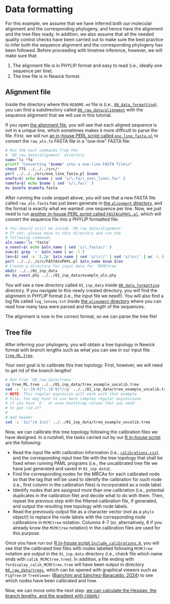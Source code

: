 # Data formatting

For this example, we assume that we have inferred both our molecular alignment and the corresponding phylogeny, and hence have the alignment and the tree files ready. In addition, we also assume that all the needed quality control checks have been carried out to make sure the best practice to infer both the sequence alignment and the corresponding phylogeny has been followed. Before proceeding with timetree inference, however, we will make sure that:

1. The alignment file is in PHYLIP format and easy to read (i.e., ideally one sequence per line).
2. The tree file is in Newick format.

## Alignment file

Inside the directory where this `README.md` file is (i.e., [`00_data_formatting`](README.md)), you can find a subdirectory called [`00_raw_data/alignment`](00_raw_data/alignment) with the sequence alignment that we will use in this tutorial.

If you open [the alignment file](00_raw_data/alignment/raw_aln.fa), you will see that each aligned sequence is not in a unique line, which sometimes makes it more difficult to parse the file. First, we will run [an in-house PERL script called `one_line_fasta.pl`](../src/one_line_fasta.pl) to convert the `raw_aln.fa` FASTA file in a "one-line" FASTA file:

```sh
# Run the next commands from the 
# `00_raw_data/alignment` directory
name=`ls *fa`
printf "Converting "$name" into a one-line FASTA file\n"
chmod 775 ../../../src/*
perl ../../../src/one_line_fasta.pl $name
onefa=$( echo $name | sed 's/\.fa/\_one\_line\.fa/' )
namefa=$( echo $name | sed 's/\.fa//' )
mv $onefa $namefa.fasta
```

After running the code snippet above, you will see that a new FASTA file called `raw_aln.fasta` has just been generate in [the `alignment` directory](00_raw_data/alignment/), and the format is exactly what we wanted: one sequence per line. Now, we just need to run [another in-house PERL script called `FASTAtoPHYL.pl`](../../src/FASTAtoPHYL.pl), which will convert the sequence file into a PHYLIP formatted file:

```sh
# You should still be inside `00_raw_data/alignment`
# If not, please move to this directory and run the
# following commands
aln_name=`ls *fasta`
a_noext=$( echo $aln_name | sed 's/\.fasta//' )
num=$( grep '>' $aln_name | wc -l )
len=$( sed -n '2,2p' $aln_name | sed 's/\r//' | sed 's/\n//' | wc -L )
perl ../../../src/FASTAtoPHYL.pl $aln_name $num $len 
# Create a directory for input data for `MCMCtree`
mkdir ../../01_inp_data
mv $a_noext.phy ../../01_inp_data/example_aln.phy
```

You will see a new directory called `01_inp_data` inside [`00_data_formatting`](README.md) directory. If you navigate to this newly created directory, you will find the alignment in PHYLIP format (i.e., the input file we need!). You will also find a log file called `log_lenseq.txt` inside [the `alignment` directory](00_raw_data/alignment/) where you can read how many taxa were parsed and the length of the sequences.

The alignment is now in the correct format, so we can parse the tree file!

## Tree file

After inferring your phylogeny, you will obtain a tree topology in Newick format with branch lengths such as what you can see in our input file: [`tree_ML.tree`](00_raw_data/trees/tree_ML.tree).

Your next goal is to calibrate this tree topology. First, however, we will need to get rid of the branch lengths!

```sh
# Run from `00_raw_data/trees`
cp tree_ML.tree ../../01_inp_data/tree_example_uncalib.tree
sed -i 's/:[0-9]*\.[0-9]*//g' ../../01_inp_data/tree_example_uncalib.tree
# NOTE: This regular expresion will work with that example
# file. You may have to use more complex regular expressions
# if you have `E-` or even bootstrap values that you need
# to get rid of!
#
# Add header
sed -i '1s/^/4 1\n/' ../../01_inp_data/tree_example_uncalib.tree
```

Now, we can calibrate this tree topology following the calibration files we have designed. In a nutshell, the tasks carried out by our [R in-house script](scripts/Include_calibrations.R) are the following:

* Read the input file with calibration information (i.e., [`calibrations.csv`](00_raw_data/calibs/calibrations.csv)), and the corresponding input tree file with the tree topology that shall be fixed when running PAML programs (i.e., the uncalibrated tree file we have just generated and saved in `01_inp_data`).
* Find the corresponding nodes for the MRCAs for each calibrated node so that the tag that will be used to identify the calibration for such node (i.e., first column in the calibration files) is incorporated as a node label.
* Identify nodes that are assigned more than one calibration (i.e., potential duplicates in the calibration file) and decide what to do with them. Then, repeat the previous step with the filtered calibration file, if generated, and output the resulting tree topology with node labels.
* Read the previously output file as a character vector (not as a `phylo` object!) to replace the node labels with the corresponding node calibrations in `MCMCtree` notation. Columns 4-7 (or, alternatively, 8 if you already know the `MCMCtree` notation) in the calibration files are used for this purpose.

Once you have run our [R in-house script `Include_calibrations.R`](scripts/Include_calibrations.R), you will see that the calibrated tree files with nodes labelled following `MCMCtree` notation are output in the `01_inp_data` directory (i.e., check file which name ends with `calib_MCMCtree.tree`). In addition, a file ending with `fordisplay_calib_MCMCtree.tree` will have been output in directory [`00_raw_data/trees`](00_raw_data/trees/), which can be opened with graphical viewers such as `FigTree` or `TreeViewer` ([Bianchini and Sánchez-Baracaldo, 2024](https://onlinelibrary.wiley.com/doi/10.1002/ece3.10873)) to see which nodes have been calibrated and how.

Now, we can move onto the next step: [we can calculate the Hessian, the branch lengths, and the gradient with `CODEML`!](../01_PAML/00_CODEML/README.md)
